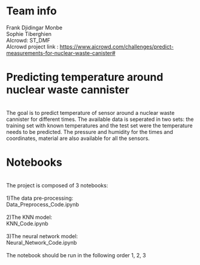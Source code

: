  # Team info

Frank Djidingar Monbe\
Sophie Tiberghien\
AIcrowd: ST_DMF\
AIcrowd project link : https://www.aicrowd.com/challenges/predict-measurements-for-nuclear-waste-canister#




# Predicting temperature around nuclear waste cannister
\
The goal is to predict temperature of sensor around a nuclear waste cannister for different times. The available data is seperated in two sets: the training set with known temperatures and the test set were the temperature needs to be predicted. The pressure and humidity for the times and coordinates, material are also available for all the sensors. 

# Notebooks
\
The project is composed of 3 notebooks:\
\
	1)The data pre-processing:\
		Data_Preprocess_Code.ipynb\
\
	2)The KNN model:\
		KNN_Code.ipynb\
\
	3)The neural network model:\
		Neural_Network_Code.ipynb\
\
The notebook should be run in the following order 1, 2, 3
